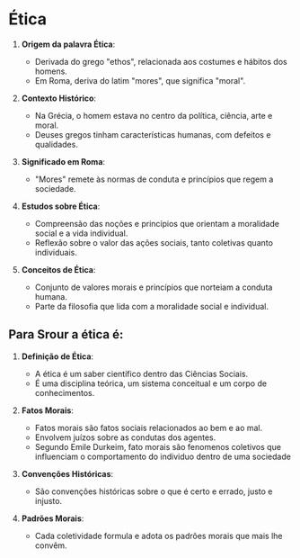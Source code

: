 # Ética

1. **Origem da palavra Ética**:
   
   - Derivada do grego "ethos", relacionada aos costumes e hábitos dos homens.
   - Em Roma, deriva do latim "mores", que significa "moral".

2. **Contexto Histórico**:
   
   - Na Grécia, o homem estava no centro da política, ciência, arte e moral.
   - Deuses gregos tinham características humanas, com defeitos e qualidades.

3. **Significado em Roma**:
   
   - "Mores" remete às normas de conduta e princípios que regem a sociedade.

4. **Estudos sobre Ética**:
   
   - Compreensão das noções e princípios que orientam a moralidade social e a vida individual.
   - Reflexão sobre o valor das ações sociais, tanto coletivas quanto individuais.

5. **Conceitos de Ética**:
   
   - Conjunto de valores morais e princípios que norteiam a conduta humana.
   - Parte da filosofia que lida com a moralidade social e individual.
  
## Para Srour a ética é:

1. **Definição de Ética**:
   
   - A ética é um saber científico dentro das Ciências Sociais.
   - É uma disciplina teórica, um sistema conceitual e um corpo de conhecimentos.

2. **Fatos Morais**:
   
   - Fatos morais são fatos sociais relacionados ao bem e ao mal.
   - Envolvem juízos sobre as condutas dos agentes.
   - Segundo Emile Durkeim, fato morais são fenomenos coletivos que influenciam o comportamento do individuo dentro de uma sociedade

3. **Convenções Históricas**:
   
   - São convenções históricas sobre o que é certo e errado, justo e injusto.

4. **Padrões Morais**:
   
   - Cada coletividade formula e adota os padrões morais que mais lhe convêm.

